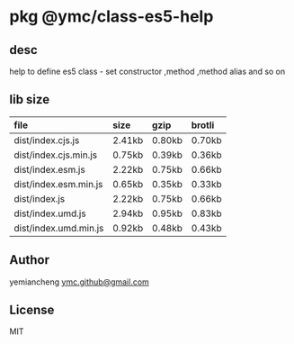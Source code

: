 # pkg @ymc/class-es5-help

## desc
help to define es5 class - set constructor ,method ,method alias and so on

## lib size  
file | size | gzip | brotli
:---- | :---- | :---- | :----
dist/index.cjs.js | 2.41kb | 0.80kb | 0.70kb
dist/index.cjs.min.js | 0.75kb | 0.39kb | 0.36kb
dist/index.esm.js | 2.22kb | 0.75kb | 0.66kb
dist/index.esm.min.js | 0.65kb | 0.35kb | 0.33kb
dist/index.js | 2.22kb | 0.75kb | 0.66kb
dist/index.umd.js | 2.94kb | 0.95kb | 0.83kb
dist/index.umd.min.js | 0.92kb | 0.48kb | 0.43kb

## Author
yemiancheng <ymc.github@gmail.com>

## License
MIT